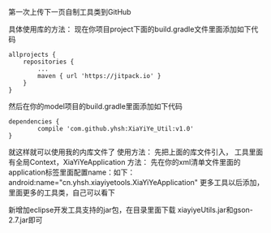 第一次上传下一页自制工具类到GitHub

具体使用库的方法： 现在你项目project下面的build.gradle文件里面添加如下代码

	allprojects {
		repositories {
			...
			maven { url 'https://jitpack.io' }
		}
	}

然后在你的model项目的build.gradle里面添加如下代码

	dependencies {
	        compile 'com.github.yhsh:XiaYiYe_Util:v1.0'
	}

就这样就可以使用我的内库文件了 使用方法： 先把上面的库文件引入，
工具里面有全局Context，XiaYiYeApplication 方法： 
先在你的xml清单文件里面的application标签里面配置name：如下：
 android:name="cn.yhsh.xiayiyetools.XiaYiYeApplication" 
 更多工具以后添加，里面更多的工具类，自己可以看下


新增加eclipse开发工具支持的jar包，在目录里面下载 	xiayiyeUtils.jar和gson-2.7.jar即可

